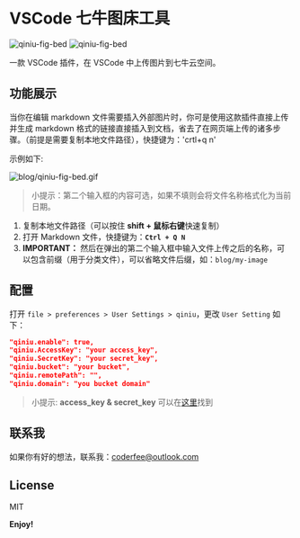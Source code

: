 # VSCode 七牛图床工具

![qiniu-fig-bed](http://vsmarketplacebadge.apphb.com/version/coderfee.qiniu-fig-bed.svg)  ![qiniu-fig-bed](http://vsmarketplacebadge.apphb.com/installs/coderfee.qiniu-fig-bed.svg)

一款 VSCode 插件，在 VSCode 中上传图片到七牛云空间。

## 功能展示

当你在编辑 markdown 文件需要插入外部图片时，你可是使用这款插件直接上传并生成 markdown 格式的链接直接插入到文档，省去了在网页端上传的诸多步骤。（前提是需要复制本地文件路径），快捷键为：'crtl+q n'

示例如下:

![blog/qiniu-fig-bed.gif](http://oaz5uxplb.bkt.clouddn.com/blog/qiniu-fig-bed.gif)

> 小提示：第二个输入框的内容可选，如果不填则会将文件名称格式化为当前日期。

1. 复制本地文件路径（可以按住 **shift + 鼠标右键**快速复制）
2. 打开 Markdown 文件，快捷键为：**`Ctrl + Q N`**
3. **IMPORTANT：** 然后在弹出的第二个输入框中输入文件上传之后的名称，可以包含前缀（用于分类文件），可以省略文件后缀，如：`blog/my-image`

## 配置

打开 `file > preferences > User Settings > qiniu`，更改 `User Setting` 如下：

```json
"qiniu.enable": true,
"qiniu.AccessKey": "your access_key",
"qiniu.SecretKey": "your secret_key",
"qiniu.bucket": "your bucket",
"qiniu.remotePath": "",
"qiniu.domain": "you bucket domain"
```

> 小提示: **access\_key & secret\_key** 可以在[这里](https://portal.qiniu.com/user/key)找到

## 联系我

如果你有好的想法，联系我：<a href="mailto:coderfee@outlook.com">coderfee@outlook.com</a>

## License

MIT

**Enjoy!**
